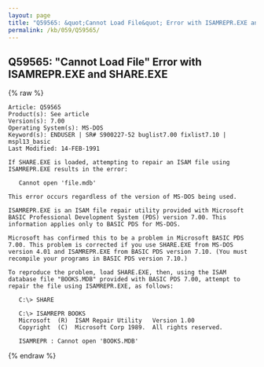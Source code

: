 ```yaml
---
layout: page
title: "Q59565: &quot;Cannot Load File&quot; Error with ISAMREPR.EXE and SHARE.EXE"
permalink: /kb/059/Q59565/
---
```


## Q59565: &quot;Cannot Load File&quot; Error with ISAMREPR.EXE and SHARE.EXE

{% raw %}

	Article: Q59565
	Product(s): See article
	Version(s): 7.00
	Operating System(s): MS-DOS
	Keyword(s): ENDUSER | SR# S900227-52 buglist7.00 fixlist7.10 | mspl13_basic
	Last Modified: 14-FEB-1991
	
	If SHARE.EXE is loaded, attempting to repair an ISAM file using
	ISAMREPR.EXE results in the error:
	
	   Cannot open 'file.mdb'
	
	This error occurs regardless of the version of MS-DOS being used.
	
	ISAMREPR.EXE is an ISAM file repair utility provided with Microsoft
	BASIC Professional Development System (PDS) version 7.00. This
	information applies only to BASIC PDS for MS-DOS.
	
	Microsoft has confirmed this to be a problem in Microsoft BASIC PDS
	7.00. This problem is corrected if you use SHARE.EXE from MS-DOS
	version 4.01 and ISAMREPR.EXE from BASIC PDS version 7.10. (You must
	recompile your programs in BASIC PDS version 7.10.)
	
	To reproduce the problem, load SHARE.EXE, then, using the ISAM
	database file "BOOKS.MDB" provided with BASIC PDS 7.00, attempt to
	repair the file using ISAMREPR.EXE, as follows:
	
	   C:\> SHARE
	
	   C:\> ISAMREPR BOOKS
	   Microsoft  (R)  ISAM Repair Utility   Version 1.00
	   Copyright  (C)  Microsoft Corp 1989.  All rights reserved.
	
	   ISAMREPR : Cannot open 'BOOKS.MDB'

{% endraw %}

